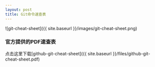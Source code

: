 ```yaml
---
layout: post
title: Git命令速查表
---
```



![git-cheat-sheet]({{ site.baseurl }}/images/git-cheat-sheet.png)

### 官方提供的PDF速查表
点击这里下载[github-git-cheat-sheet]({{ site.baseurl }}/files/github-git-cheat-sheet.pdf)
